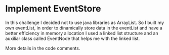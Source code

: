# Implement EventStore

In this challenge I decided not to use java libraries as ArrayList. So I
built my own eventList, in order to dinamically store data in the eventList 
and have a better efficiency in memory allocation I used a linked list structure 
and an auxiliar class called EventNode that
helps me with the linked list.
  
  More details in the code comments.
